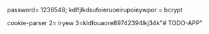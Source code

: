 password= 1236548;
kdlfjlkdsufoieruoeirupoieywpor = bcrypt 

cookie-parser 
2= iryew
3=kldfouaore89742394lkj34k"# TODO-APP" 
